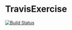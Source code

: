 # TravisExercise
[![Build Status](https://travis-ci.org/ECSE321-Winter2017-McGill/TravisExercise.svg?branch=master)](https://travis-ci.org/ECSE321-Winter2017-McGill/TravisExercise)
